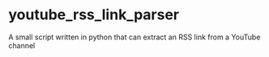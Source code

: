 # youtube_rss_link_parser
A small script written in python that can extract an RSS link from a YouTube channel
